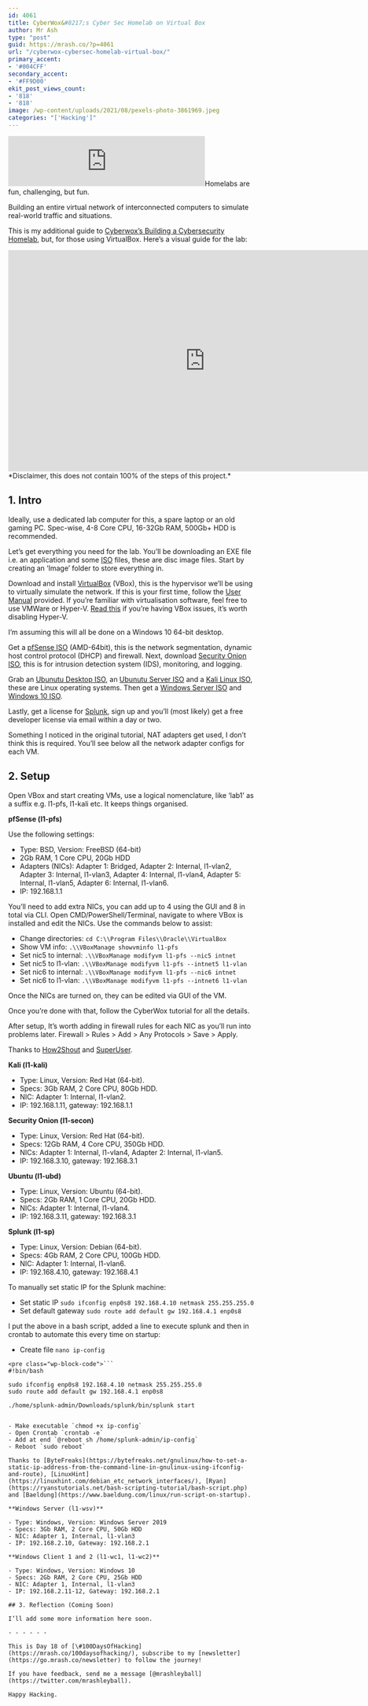 ```yaml
---
id: 4061
title: CyberWox&#8217;s Cyber Sec Homelab on Virtual Box
author: Mr Ash
type: "post"
guid: https://mrash.co/?p=4061
url: "/cyberwox-cybersec-homelab-virtual-box/"
primary_accent:
- '#004CFF'
secondary_accent:
- '#FF9D00'
ekit_post_views_count:
- '818'
- '818'
image: /wp-content/uploads/2021/08/pexels-photo-3861969.jpeg
categories: "['Hacking']"
---
```


<iframe frameborder="0" height="102px" loading="lazy" scrolling="no" src="https://anchor.fm/mrashleyball/embed/episodes/CyberWoxs-Cyber-Sec-Homelab-On-Virtual-Box-e16j8bl" width="400px"></iframe>Homelabs are fun, challenging, but fun.

Building an entire virtual network of interconnected computers to simulate real-world traffic and situations.

This is my additional guide to [Cyberwox’s Building a Cybersecurity Homelab](https://www.cyberwoxacademy.com/post/building-a-cybersecurity-homelab), but, for those using VirtualBox. Here’s a visual guide for the lab:

<iframe height="450" loading="lazy" src="https://whimsical.com/embed/7i8mayV9TtRetih9DFJoEt@2Ux7TurymNKHZLzUBNqw" style="border:none" width="800"></iframe>*Disclaimer, this does not contain 100% of the steps of this project.*

## 1. Intro

Ideally, use a dedicated lab computer for this, a spare laptop or an old gaming PC. Spec-wise, 4-8 Core CPU, 16-32Gb RAM, 500Gb+ HDD is recommended.

Let’s get everything you need for the lab. You’ll be downloading an EXE file i.e. an application and some [ISO](https://www.lifewire.com/iso-file-2625923) files, these are disc image files. Start by creating an ‘Image’ folder to store everything in.

Download and install [VirtualBox](https://virtualbox.org/) (VBox), this is the hypervisor we’ll be using to virtually simulate the network. If this is your first time, follow the [User Manual](https://www.virtualbox.org/manual/UserManual.html) provided. If you’re familiar with virtualisation software, feel free to use VMWare or Hyper-V. [Read this](https://appuals.com/fix-virtualbox-not-showing-64-bit-windows-10/) if you’re having VBox issues, it’s worth disabling Hyper-V.

I’m assuming this will all be done on a Windows 10 64-bit desktop.

Get a [pfSense ISO](https://www.pfsense.org/download/) (AMD-64bit), this is the network segmentation, dynamic host control protocol (DHCP) and firewall. Next, download [Security Onion ISO](https://github.com/Security-Onion-Solutions/securityonion/blob/master/VERIFY_ISO.md), this is for intrusion detection system (IDS), monitoring, and logging.

Grab an [Ubunutu Desktop ISO](https://ubuntu.com/download/desktop), an [Ubunutu Server ISO](https://ubuntu.com/download/server) and a [Kali Linux ISO](https://www.offensive-security.com/kali-linux-vm-vmware-virtualbox-image-download/), these are Linux operating systems. Then get a [Windows Server ISO](https://www.microsoft.com/en-us/evalcenter/evaluate-windows-server-2019) and [Windows 10 ISO](https://www.microsoft.com/en-us/evalcenter/evaluate-windows-10-enterprise).

Lastly, get a license for [Splunk](https://dev.splunk.com/enterprise/), sign up and you’ll (most likely) get a free developer license via email within a day or two.

Something I noticed in the original tutorial, NAT adapters get used, I don’t think this is required. You’ll see below all the network adapter configs for each VM.

## 2. Setup

Open VBox and start creating VMs, use a logical nomenclature, like ‘lab1’ as a suffix e.g. l1-pfs, l1-kali etc. It keeps things organised.

**pfSense (l1-pfs)**

Use the following settings:

- Type: BSD, Version: FreeBSD (64-bit)
- 2Gb RAM, 1 Core CPU, 20Gb HDD
- Adapters (NICs): Adapter 1: Bridged, Adapter 2: Internal, l1-vlan2, Adapter 3: Internal, l1-vlan3, Adapter 4: Internal, l1-vlan4, Adapter 5: Internal, l1-vlan5, Adapter 6: Internal, l1-vlan6.
- IP: 192.168.1.1

You’ll need to add extra NICs, you can add up to 4 using the GUI and 8 in total via CLI. Open CMD/PowerShell/Terminal, navigate to where VBox is installed and edit the NICs. Use the commands below to assist:

- Change directories: `cd C:\\Program Files\\Oracle\\VirtualBox`
- Show VM info: `.\\VBoxManage showvminfo l1-pfs`
- Set nic5 to internal: `.\\VBoxManage modifyvm l1-pfs --nic5 intnet`
- Set nic5 to l1-vlan: `.\\VBoxManage modifyvm l1-pfs --intnet5 l1-vlan`
- Set nic6 to internal: `.\\VBoxManage modifyvm l1-pfs --nic6 intnet`
- Set nic6 to l1-vlan: `.\\VBoxManage modifyvm l1-pfs --intnet6 l1-vlan`

Once the NICs are turned on, they can be edited via GUI of the VM.

Once you’re done with that, follow the CyberWox tutorial for all the details.

After setup, It’s worth adding in firewall rules for each NIC as you’ll run into problems later. Firewall &gt; Rules &gt; Add &gt; Any Protocols &gt; Save &gt; Apply.

Thanks to [How2Shout](https://www.how2shout.com/how-to/install-pfsense-virtualbox-linux-vmware-player.html) and [SuperUser](https://superuser.com/questions/749978/trouble-setting-up-more-than-4-network-adapters-in-virtualbox-xp-guest).

**Kali (l1-kali)**

- Type: Linux, Version: Red Hat (64-bit).
- Specs: 3Gb RAM, 2 Core CPU, 80Gb HDD.
- NIC: Adapter 1: Internal, l1-vlan2.
- IP: 192.168.1.11, gateway: 192.168.1.1

**Security Onion (l1-secon)**

- Type: Linux, Version: Red Hat (64-bit).
- Specs: 12Gb RAM, 4 Core CPU, 350Gb HDD.
- NICs: Adapter 1: Internal, l1-vlan4, Adapter 2: Internal, l1-vlan5.
- IP: 192.168.3.10, gateway: 192.168.3.1

**Ubuntu (l1-ubd)**

- Type: Linux, Version: Ubuntu (64-bit).
- Specs: 2Gb RAM, 1 Core CPU, 20Gb HDD.
- NICs: Adapter 1: Internal, l1-vlan4.
- IP: 192.168.3.11, gateway: 192.168.3.1

**Splunk (l1-sp)**

- Type: Linux, Version: Debian (64-bit).
- Specs: 4Gb RAM, 2 Core CPU, 100Gb HDD.
- NIC: Adapter 1: Internal, l1-vlan6.
- IP: 192.168.4.10, gateway: 192.168.4.1

To manually set static IP for the Splunk machine:

- Set static IP `sudo ifconfig enp0s8 192.168.4.10 netmask 255.255.255.0`
- Set default gateway `sudo route add default gw 192.168.4.1 enp0s8`

I put the above in a bash script, added a line to execute splunk and then in crontab to automate this every time on startup:

- Create file `nano ip-config`

```
<pre class="wp-block-code">```
#!bin/bash

sudo ifconfig enp0s8 192.168.4.10 netmask 255.255.255.0
sudo route add default gw 192.168.4.1 enp0s8

./home/splunk-admin/Downloads/splunk/bin/splunk start

```
```

- Make executable `chmod +x ip-config`
- Open Crontab `crontab -e`
- Add at end `@reboot sh /home/splunk-admin/ip-config`
- Reboot `sudo reboot`

Thanks to [ByteFreaks](https://bytefreaks.net/gnulinux/how-to-set-a-static-ip-address-from-the-command-line-in-gnulinux-using-ifconfig-and-route), [LinuxHint](https://linuxhint.com/debian_etc_network_interfaces/), [Ryan](https://ryanstutorials.net/bash-scripting-tutorial/bash-script.php) and [Baeldung](https://www.baeldung.com/linux/run-script-on-startup).

**Windows Server (l1-wsv)**

- Type: Windows, Version: Windows Server 2019
- Specs: 3Gb RAM, 2 Core CPU, 50Gb HDD
- NIC: Adapter 1, Internal, l1-vlan3
- IP: 192.168.2.10, Gateway: 192.168.2.1

**Windows Client 1 and 2 (l1-wc1, l1-wc2)**

- Type: Windows, Version: Windows 10
- Specs: 2Gb RAM, 2 Core CPU, 25Gb HDD
- NIC: Adapter 1, Internal, l1-vlan3
- IP: 192.168.2.11-12, Gateway: 192.168.2.1

## 3. Reflection (Coming Soon)

I’ll add some more information here soon.

- - - - - -

This is Day 18 of [\#100DaysOfHacking](https://mrash.co/100daysofhacking/), subscribe to my [newsletter](https://go.mrash.co/newsletter) to follow the journey!

If you have feedback, send me a message [@mrashleyball](https://twitter.com/mrashleyball).

Happy Hacking.
